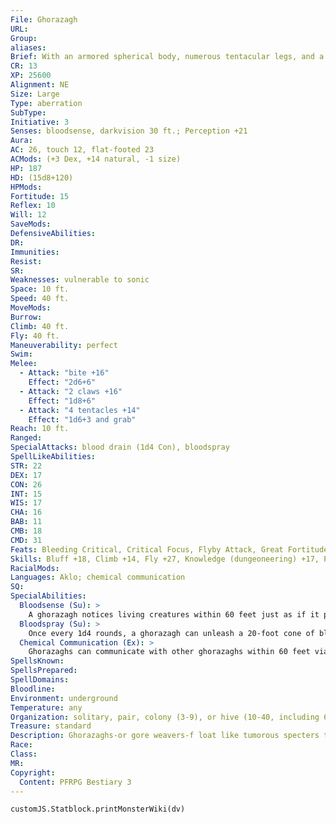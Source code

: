 ```yaml
---
File: Ghorazagh
URL: 
Group: 
aliases: 
Brief: With an armored spherical body, numerous tentacular legs, and a multi-eyed visage, this creature is truly hideous.
CR: 13
XP: 25600
Alignment: NE
Size: Large
Type: aberration
SubType: 
Initiative: 3
Senses: bloodsense, darkvision 30 ft.; Perception +21
Aura: 
AC: 26, touch 12, flat-footed 23
ACMods: (+3 Dex, +14 natural, -1 size)
HP: 187
HD: (15d8+120)
HPMods: 
Fortitude: 15
Reflex: 10
Will: 12
SaveMods: 
DefensiveAbilities: 
DR: 
Immunities: 
Resist: 
SR: 
Weaknesses: vulnerable to sonic
Space: 10 ft.
Speed: 40 ft.
MoveMods: 
Burrow: 
Climb: 40 ft.
Fly: 40 ft.
Maneuverability: perfect
Swim: 
Melee: 
  - Attack: "bite +16"
    Effect: "2d6+6"
  - Attack: "2 claws +16"
    Effect: "1d8+6"
  - Attack: "4 tentacles +14"
    Effect: "1d6+3 and grab"
Reach: 10 ft.
Ranged: 
SpecialAttacks: blood drain (1d4 Con), bloodspray
SpellLikeAbilities: 
STR: 22
DEX: 17
CON: 26
INT: 15
WIS: 17
CHA: 16
BAB: 11
CMB: 18
CMD: 31
Feats: Bleeding Critical, Critical Focus, Flyby Attack, Great Fortitude, Improved Bull Rush, Lightning Reflexes, Multiattack, Power Attack
Skills: Bluff +18, Climb +14, Fly +27, Knowledge (dungeoneering) +17, Perception +21, Stealth +17, Survival +21
RacialMods: 
Languages: Aklo; chemical communication
SQ: 
SpecialAbilities:
  Bloodsense (Su): >
    A ghorazagh notices living creatures within 60 feet just as if it possessed the blindsight ability.
  Bloodspray (Su): >
    Once every 1d4 rounds, a ghorazagh can unleash a 20-foot cone of blood and eldritch enzymes. Any living creature struck by a ghorazagh's bloodspray must make a DC 25 Fortitude save or be affected as by the spell slow. A slowed creature struck by a ghorazagh's bloodspray a second time must make an additional save or be paralyzed. These effects last for 2d6 rounds. A ghorazagh can also consciously alter its enzymes, producing a spray that removes all effects of this ability. The save DC is Constitution-based.
  Chemical Communication (Ex): >
    Ghorazaghs can communicate with other ghorazaghs within 60 feet via pheromone transmission. In a ghorazagh hive, this range extends to cover the entire hive. This is a silent and instantaneous mode of communication that only ghorazaghs can understand.
SpellsKnown: 
SpellsPrepared: 
SpellDomains: 
Bloodline: 
Environment: underground
Temperature: any
Organization: solitary, pair, colony (3-9), or hive (10-40, including 6 brood guards of 17 HD and 1 hive lord of 21 HD)
Treasure: standard
Description: Ghorazaghs-or gore weavers-f loat like tumorous specters through the deepest, most alien cavities of the lightless underground, preying upon the wretched vermin of those horrid places. Cunning, with minds and drives unknowable and obscene to those of lands above, the gore weavers only recently became aware of the fertility and bounty of the surface world and are now slowly turning their ebon eyes upward.  While ghorazaghs can digest nearly anything, they are incapable of digesting blood. Their digestive systems process flesh, bone, and all other organic material, filtering out blood and storing it in large reservoirs within their bodies, whereupon the blood is mixed internally with mucus and other strange fluids to form a thick, gluelike substance. While a ghorazagh can spray this fluid as an attack to impede prey, the primary use of the foul substance is as a building material. Ghorazagh hives are constructed entirely of this material, which when it dries has the strength of metal while retaining a dark red resinlike appearance. A ghorazagh hive is a nightmare place as a result-twisting tunnels with an eerily organic appearance that can wind for miles on end.
Race: 
Class: 
MR: 
Copyright:
  Content: PFRPG Bestiary 3
---
```

```dataviewjs
customJS.Statblock.printMonsterWiki(dv)
```
